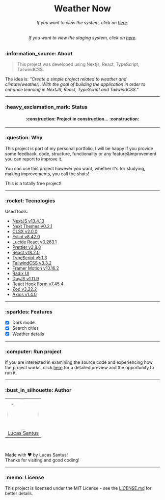 <h1 align="center">Weather Now</h1>

<h6 align="center">
	If you want to view the system, click on <a href="https://weather-noow.vercel.app/">here</a>.
</h6>

<h6 align="center">
  If you want to view the staging system, click on <a href="https://weather-noow-staging.vercel.app/">here</a>.
</h6>

<h3 id="about">:information_source: About</h3>

> This project was developed using Nextjs, React, TypeScript, TailwindCSS.

The idea is:
_"Create a simple project related to weather and climate(weather). With the goal of building the application in order to enhance learning in NextJS, React, TypeScript and TailwindCSS."_

---

<h3 id="status">:heavy_exclamation_mark: Status</h3>

<h4 align="center">
	:construction: Project in construction... :construction:
</h4>

---

<h3 id="why">:question: Why</h3>

This project is part of my personal portfolio, I will be happy if you provide some feedback, code, structure, functionality or any feature&improvement you can report to improve it.

You can use this project however you want, whether it's for studying, making improvements, you call the shots!

This is a totally free project!

---

<h3 id="tecnologies">:rocket: Tecnologies</h3>

Used tools:

- [NextJS v13.4.13](https://nextjs.org/)
- [Next Themes v0.2.1](https://github.com/pacocoursey/next-themes)
- [CLSX v2.0.0](https://www.npmjs.com/package/clsx)
- [Eslint v8.42.0](https://github.com/eslint/eslint)
- [Lucide React v0.263.1](https://lucide.dev/)
- [Prettier v2.8.8](https://prettier.io/)
- [React v18.2.0](https://pt-br.reactjs.org/)
- [TypeScript v5.1.3](https://www.typescriptlang.org/)
- [TailwindCSS v3.3.2](https://tailwindcss.com/docs/installation)
- [Framer Motion v10.16.2](https://www.npmjs.com/package/framer-motion)
- [Radix UI](https://www.radix-ui.com/)
- [DayJS v1.11.9](https://day.js.org/)
- [React Hook Form v7.45.4](https://react-hook-form.com/)
- [Zod v3.22.2](https://github.com/colinhacks/zod)
- [Axios v1.4.0](https://axios-http.com/ptbr/docs/intro)

---

<h3 id="funcionalidades">:sparkles: Features</h3>

- [x] Dark mode.
- [x] Search cities
- [x] Weather details

---

<h3 id="running">:computer: Run project</h3>

If you are interested in examining the source code and experiencing how the project works, click <a href="/RUNNING.md">here</a> for a detailed preview and the opportunity to run it.

---

<h3 id="author">:bust_in_silhouette: Author</h3>

<table>
	<tr>
		<td>
			<div> 
				<a href="https://github.com/LucasSantus">
					<img style="border-radius: 50%;" src="https://github.com/LucasSantus.png" width="100px;" alt=""/>
					<br />
					Lucas Santus
				</a>
			</div>
		</td>
	</tr>
</table>
<br />

Made with ❤️ by Lucas Santus!<br />
Thanks for visiting and good coding!<br />

---

<h3 id="license">:memo: License</h3>

This project is licensed under the MIT License - see the [LICENSE.md](https://github.com/LucasSantus/weather-now/blob/master/LICENSE) for better details.
